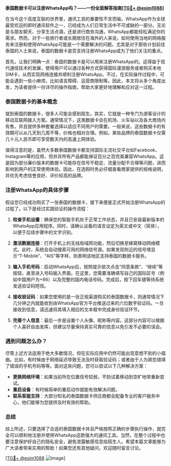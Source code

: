**泰国数据卡可以注册WhatsApp吗？——一份全面解答指南[[TG💪+ @esim1088](https://t.me/s/esim1088)]**

在当今这个高度互联的世界里，通讯工具的重要性不言而喻。WhatsApp作为全球最受欢迎的即时通讯软件之一，已经成为人们日常生活中不可或缺的一部分。无论是与朋友聊天、分享生活点滴，还是进行商务沟通，WhatsApp都能轻松满足你的需求。然而，对于一些旅行者或长期居住在海外的人来说，如何使用当地的网络服务来注册和使用WhatsApp可能是一个需要解决的问题。尤其是对于那些计划前往泰国的人士来说，泰国的数据卡是否支持注册WhatsApp成为了他们关注的重点。

首先，让我们明确一点：泰国的数据卡是可以用来注册WhatsApp的。这得益于现代通信技术的发展，使得用户可以通过各种方式获得国际漫游服务或者购买本地SIM卡，从而实现网络连接并顺利注册WhatsApp。不过，在实际操作过程中，可能会遇到一些小麻烦，比如语言障碍、运营商限制等。因此，本文将从多个角度出发，为读者提供一份详尽的操作指南，帮助大家更好地理解和应对这一过程。

### 泰国数据卡的基本概念

提到泰国的数据卡，很多人可能会感到陌生。其实，它就是一种专门为游客设计的移动互联网接入方案。通常情况下，这类数据卡会在机场、火车站以及各大商场内有售，并且提供多种套餐选择以适应不同用户的需要。一般来说，这些数据卡的有效期可以从几天到几周不等，价格也相对合理。例如，某些品牌的泰国数据卡仅需几十元人民币即可享受数天内的高速上网体验。

值得注意的是，虽然大多数泰国数据卡都支持国际主流社交平台如Facebook、Instagram等的应用，但并非所有产品都能保证百分之百完美兼容WhatsApp。这是因为部分廉价版本的数据卡可能存在信号不稳定、流量分配不合理等问题，进而影响到用户的正常使用体验。因此，在选购时务必仔细查看商家提供的规格说明，并优先考虑信誉良好、评价较高的品牌。

### 注册WhatsApp的具体步骤

假设您已经成功购买了一张泰国的数据卡，接下来便是正式开始注册WhatsApp的过程了。以下是经过实践验证的操作流程：

1. **检查手机设置**：确保您的智能手机处于正常工作状态，并且已安装最新版本的WhatsApp应用程序。同时，请确认设备的语言设定为英文或中文（简体），以便于后续步骤中的文字识别。
   
2. **激活数据连接**：打开手机上的无线局域网功能，然后切换至蜂窝移动网络模式。此时，系统会自动搜索可用的网络信号源。如果发现附近的信号塔显示“T-Mobile”、“AIS”等字样，则表明该地区支持泰国的数据卡服务。

3. **输入手机号码**：启动WhatsApp后，按照提示依次点击“同意条款”、“继续”等按钮，直至进入号码输入界面。在这里，您需要准确填写自己的国际区号（例如中国用户为+86）以及完整的国内电话号码。完成后，按下回车键等待系统发送验证码短信。

4. **接收验证码**：如果您使用的是一张正规渠道购买的泰国数据卡，则通常情况下几分钟之内就能收到由WhatsApp官方平台推送过来的六位数字验证码。一旦接收到信息，请迅速将其填入相应的文本框中完成身份验证环节。

5. **完善个人信息**：最后一步是设置个人头像、昵称等内容。这部分内容可以根据个人喜好自由发挥，但建议尽量保持真实可靠的信息以免引发不必要的误会。

### 遇到问题怎么办？

尽管上述方法适用于绝大多数情况，但在实际应用中仍然可能出现意想不到的小插曲。比如，有时候由于网络延迟导致无法及时获取验证码；或者由于人为疏忽错填了错误的手机号码等等。面对这些问题，您可以尝试以下几种解决方案：

- **更换网络环境**：如果当前所在位置信号较弱，不妨试着移动到空旷地带重新尝试。
- **重启设备**：有时候简单的重启动作就能有效解决问题。
- **联系客服支持**：大部分知名的泰国数据卡供应商都会配备专业的客户服务中心，他们能够为您提供及时有效的帮助。

### 总结

综上所述，只要选择了合适的泰国数据卡并且严格按照正确的步骤执行操作，就完全可以顺利地注册并使用WhatsApp这款强大的通讯工具。当然，在整个过程中也要注意保护好自己的隐私安全，避免泄露敏感信息给陌生人。希望本篇文章能够为广大读者带来实用的帮助！如果您还有其他疑问，欢迎随时留言讨论。

[[TG💪+ @esim1088](https://t.me/s/esim1088) ![Image](https://i.postimg.cc/4NQfJmqS/Snipaste-2025-05-13-00-14-12.png)]